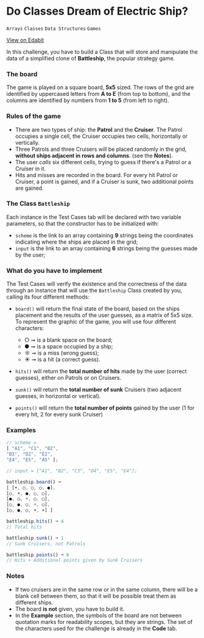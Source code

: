 # Do Classes Dream of Electric Ship?

`Arrays` `Classes` `Data Structures` `Games`

[View on Edabit](https://edabit.com/challenge/pbeqf95r3H4PRQKJr)

In this challenge, you have to build a Class that will store and manipulate the data of a simplified clone of **Battleship**, the popular strategy game.

### The board

The game is played on a square board, **5x5** sized. The rows of the grid are identified by uppercased letters from **A to E** (from top to bottom), and the columns are identified by numbers from **1 to 5** (from left to right).

### Rules of the game

- There are two types of ship: the **Patrol** and the **Cruiser**. The Patrol occupies a single cell, the Cruiser occupies two cells, horizontally or vertically.
- Three Patrols and three Cruisers will be placed randomly in the grid, **without ships adjacent in rows and columns**. (see the **Notes**).
- The user _calls_ six different cells, trying to guess if there's a Patrol or a Cruiser in it.
- Hits and misses are recorded in the board. For every hit Patrol or Cruiser, a point is gained, and if a Cruiser is sunk, two additional points are gained.

### The Class `Battleship`

Each instance in the Test Cases tab will be declared with two variable parameters, so that the constructor has to be initialized with:

- `scheme` is the link to an array containing **9** strings being the coordinates indicating where the ships are placed in the grid;
- `input` is the link to an array containing **6** strings being the guesses made by the user;

### What do you have to implement

The Test Cases will verify the existence and the correctness of the data through an instance that will use the `Battleship` Class created by you, calling its four different methods:

- `board()` will return the final state of the board, based on the ships placement and the results of the user guesses, as a matrix of 5x5 size. To represent the graphic of the game, you will use four different characters:

  - ○ ➞ is a blank space on the board;
  - ● ➞ is a space occupied by a ship;
  - ☼ ➞ is a miss (wrong guess);
  - ☀ ➞ is a hit (a correct guess).

- `hits()` will return the **total number of hits** made by the user (correct guesses), either on Patrols or on Cruisers.

- `sunk()` will return the **total number of sunk** Cruisers (two adjacent guesses, in horizontal or vertical).
- `points()` will return the **total number of points** gained by the user (1 for every hit, 2 for every sunk Cruiser)

### Examples

```js
// scheme =
[ "A1", "C1", "B2",
"B3", "D2", "E2",
"E4", "E5", "A5" ];

// input = ["A1", "B2", "C3", "D4", "E5", "E4"];

battleship.board() ➞
[ [☀, ○, ○, ○, ●],
[○, ☀, ●, ○, ○],
[●, ○, ☼, ○, ○],
[○, ●, ○, ☼, ○],
[○, ●, ○, ☀, ☀] ]

battleship.hits() ➞ 4
// Total hits

battleship.sunk() ➞ 1
// Sunk Cruisers, not Patrols

battleship.points() ➞ 6
// Hits + Additional points given by Sunk Cruisers
```

### Notes

- If two cruisers are in the same row or in the same column, there will be a blank cell between them, so that it will be possible treat them as different ships.
- The board **is not** given, you have to build it.
- In the **Example** section, the symbols of the board are not between quotation marks for readability scopes, but they are strings. The set of the characters used for the challenge is already in the **Code** tab.
